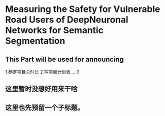 # Measuring the Safety for Vulnerable Road Users of DeepNeuronal Networks for Semantic Segmentation

## This Part will be used for announcing

1.确定项目总时长 2.写项目计划表.....3

## 这里暂时没想好用来干啥

## 这里也先预留一个子标题。
## 
